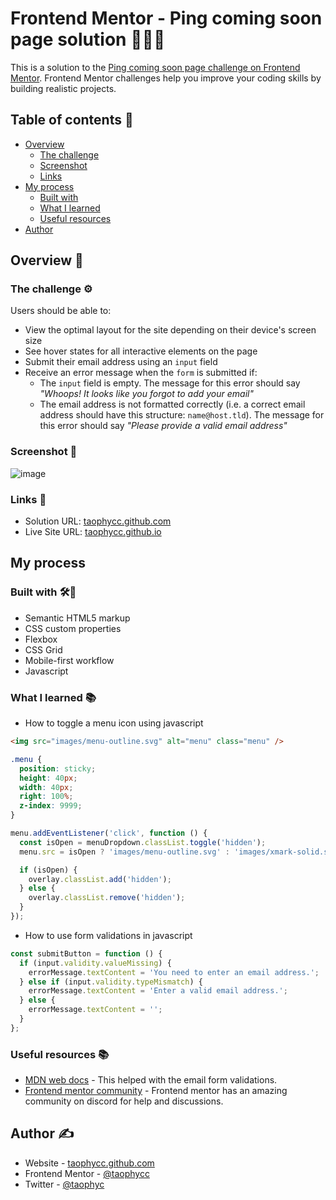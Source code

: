 # Frontend Mentor - Ping coming soon page solution 👨🏾‍💻

This is a solution to the [Ping coming soon page challenge on Frontend Mentor](https://www.frontendmentor.io/challenges/ping-single-column-coming-soon-page-5cadd051fec04111f7b848da). Frontend Mentor challenges help you improve your coding skills by building realistic projects. 

## Table of contents 📜

- [Overview](#overview)
  - [The challenge](#the-challenge)
  - [Screenshot](#screenshot)
  - [Links](#links)
- [My process](#my-process)
  - [Built with](#built-with)
  - [What I learned](#what-i-learned)
  - [Useful resources](#useful-resources)
- [Author](#author)


## Overview 📝

### The challenge ⚙️

Users should be able to:

- View the optimal layout for the site depending on their device's screen size
- See hover states for all interactive elements on the page
- Submit their email address using an `input` field
- Receive an error message when the `form` is submitted if:
	- The `input` field is empty. The message for this error should say *"Whoops! It looks like you forgot to add your email"*
	- The email address is not formatted correctly (i.e. a correct email address should have this structure: `name@host.tld`). The message for this error should say *"Please provide a valid email address"*

### Screenshot 🌠

![image](https://github.com/user-attachments/assets/17ba7a67-da4d-4864-b710-400f1479a7d4)


### Links 📎

- Solution URL: [taophycc.github.com](https://your-solution-url.com)
- Live Site URL: [taophycc.github.io](https://your-live-site-url.com)

## My process

### Built with 🛠🧱

- Semantic HTML5 markup
- CSS custom properties
- Flexbox
- CSS Grid
- Mobile-first workflow
- Javascript 

### What I learned 📚

- How to toggle a menu icon using javascript

```html
<img src="images/menu-outline.svg" alt="menu" class="menu" />
```
```css
.menu {
  position: sticky;
  height: 40px;
  width: 40px;
  right: 100%;
  z-index: 9999;
}
```
```js
menu.addEventListener('click', function () {
  const isOpen = menuDropdown.classList.toggle('hidden');
  menu.src = isOpen ? 'images/menu-outline.svg' : 'images/xmark-solid.svg';

  if (isOpen) {
    overlay.classList.add('hidden');
  } else {
    overlay.classList.remove('hidden');
  }
});
```

- How to use form validations in javascript

```js
const submitButton = function () {
  if (input.validity.valueMissing) {
    errorMessage.textContent = 'You need to enter an email address.';
  } else if (input.validity.typeMismatch) {
    errorMessage.textContent = 'Enter a valid email address.';
  } else {
    errorMessage.textContent = '';
  }
};
```

### Useful resources 📚

- [MDN web docs](https://developer.mozilla.org/en-US/docs/Learn_web_development/Extensions/Forms/Form_validation#different_types_of_client-side_validation) - This helped with the email form validations.
- [Frontend mentor community](https://frontendmentor.io) - Frontend mentor has an amazing community on discord for help and discussions.


## Author ✍️

- Website - [taophycc.github.com](https://www.github.com/taophycc)
- Frontend Mentor - [@taophycc](https://www.frontendmentor.io/taophycc)
- Twitter - [@taophyc](https://www.twitter.com/taophyc_)

